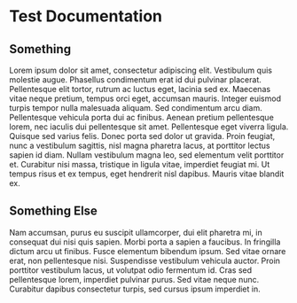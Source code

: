 # Test Documentation

## Something

Lorem ipsum dolor sit amet, consectetur adipiscing elit. Vestibulum quis molestie augue. Phasellus condimentum erat id dui pulvinar placerat. Pellentesque elit tortor, rutrum ac luctus eget, lacinia sed ex. Maecenas vitae neque pretium, tempus orci eget, accumsan mauris. Integer euismod turpis tempor nulla malesuada aliquam. Sed condimentum arcu diam. Pellentesque vehicula porta dui ac finibus. Aenean pretium pellentesque lorem, nec iaculis dui pellentesque sit amet. Pellentesque eget viverra ligula. Quisque sed varius felis. Donec porta sed dolor ut gravida. Proin feugiat, nunc a vestibulum sagittis, nisl magna pharetra lacus, at porttitor lectus sapien id diam. Nullam vestibulum magna leo, sed elementum velit porttitor et. Curabitur nisi massa, tristique in ligula vitae, imperdiet feugiat mi. Ut tempus risus et ex tempus, eget hendrerit nisl dapibus. Mauris vitae blandit ex. 

## Something Else

Nam accumsan, purus eu suscipit ullamcorper, dui elit pharetra mi, in consequat dui nisi quis sapien. Morbi porta a sapien a faucibus. In fringilla dictum arcu ut finibus. Fusce elementum bibendum ipsum. Sed vitae ornare erat, non pellentesque nisi. Suspendisse vestibulum vehicula auctor. Proin porttitor vestibulum lacus, ut volutpat odio fermentum id. Cras sed pellentesque lorem, imperdiet pulvinar purus. Sed vitae neque nunc. Curabitur dapibus consectetur turpis, sed cursus ipsum imperdiet in. 